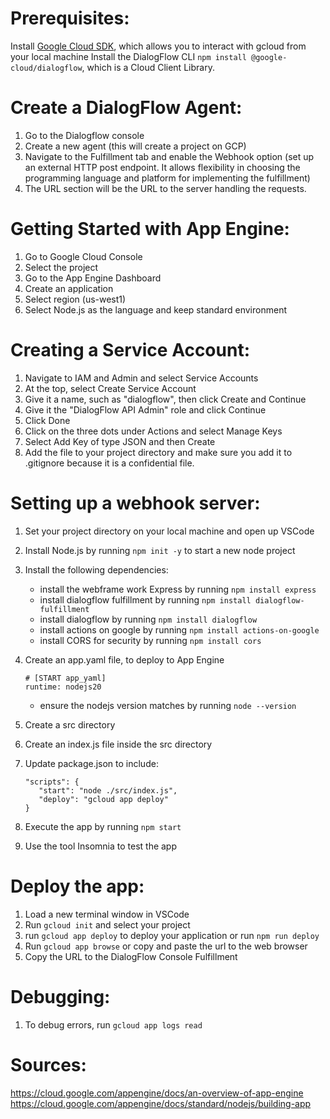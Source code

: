 # Prerequisites:

Install [Google Cloud SDK](https://cloud.google.com/sdk/docs/install-sdk), which allows you to interact with gcloud from your local machine
Install the DialogFlow CLI `npm install @google-cloud/dialogflow`, which is a Cloud Client Library.

# Create a DialogFlow Agent:

1. Go to the Dialogflow console
2. Create a new agent (this will create a project on GCP)
3. Navigate to the Fulfillment tab and enable the Webhook option
   (set up an external HTTP post endpoint. It allows flexibility in choosing the programming language and platform for implementing the fulfillment)
4. The URL section will be the URL to the server handling the requests.

# Getting Started with App Engine:

1. Go to Google Cloud Console
2. Select the project
3. Go to the App Engine Dashboard
4. Create an application
5. Select region (us-west1)
6. Select Node.js as the language and keep standard environment

# Creating a Service Account:

1. Navigate to IAM and Admin and select Service Accounts
2. At the top, select Create Service Account
3. Give it a name, such as "dialogflow", then click Create and Continue
4. Give it the "DialogFlow API Admin" role and click Continue
5. Click Done
6. Click on the three dots under Actions and select Manage Keys
7. Select Add Key of type JSON and then Create
8. Add the file to your project directory and make sure you add it to .gitignore because it is a confidential file.

# Setting up a webhook server:

1. Set your project directory on your local machine and open up VSCode

2. Install Node.js by running `npm init -y` to start a new node project
3. Install the following dependencies:

   - install the webframe work Express by running `npm install express`
   - install dialogflow fulfillment by running `npm install dialogflow-fulfillment`
   - install dialogflow by running `npm install dialogflow`
   - install actions on google by running `npm install actions-on-google`
   - install CORS for security by running `npm install cors`

4. Create an app.yaml file, to deploy to App Engine
   ```
   # [START app_yaml]
   runtime: nodejs20
   ```
   - ensure the nodejs version matches by running `node --version`
5. Create a src directory
6. Create an index.js file inside the src directory
7. Update package.json to include:
   ```
   "scripts": {
      "start": "node ./src/index.js",
      "deploy": "gcloud app deploy"
   }
   ```
8. Execute the app by running `npm start`
9. Use the tool Insomnia to test the app

# Deploy the app:

1. Load a new terminal window in VSCode
2. Run `gcloud init` and select your project
3. run `gcloud app deploy` to deploy your application or run `npm run deploy`
4. Run `gcloud app browse` or copy and paste the url to the web browser
5. Copy the URL to the DialogFlow Console Fulfillment

# Debugging:

1. To debug errors, run `gcloud app logs read`

# Sources:

https://cloud.google.com/appengine/docs/an-overview-of-app-engine
https://cloud.google.com/appengine/docs/standard/nodejs/building-app
